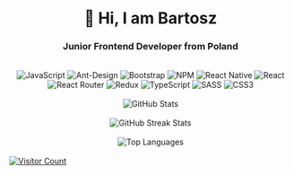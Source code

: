 <h1 align='center'>👋 Hi, I am Bartosz</h1>

<h3 align='center'>Junior Frontend Developer from Poland</h3>

</br>

<div align='center'>    
<img src="https://img.shields.io/badge/javascript-%23323330.svg?style=flat-square&logo=javascript&logoColor=%23F7DF1E" alt="JavaScript">
<img src="https://img.shields.io/badge/-AntDesign-%230170FE?style=flat-square&logo=ant-design&logoColor=white" alt="Ant-Design">
<img src="https://img.shields.io/badge/bootstrap-%238511FA.svg?style=flat-square&logo=bootstrap&logoColor=white" alt="Bootstrap">
<img src="https://img.shields.io/badge/NPM-%23CB3837.svg?style=flat-square&logo=npm&logoColor=white" alt="NPM">
<img src="https://img.shields.io/badge/react_native-%2320232a.svg?style=flat-square&logo=react&logoColor=%2361DAFB" alt="React Native">
<img src="https://img.shields.io/badge/react-%2320232a.svg?style=flat-square&logo=react&logoColor=%2361DAFB" alt="React">
<img src="https://img.shields.io/badge/React_Router-CA4245?style=flat-square&logo=react-router&logoColor=white" alt="React Router">
<img src="https://img.shields.io/badge/redux-%23593d88.svg?style=flat-square&logo=redux&logoColor=white" alt="Redux">
<img src="https://img.shields.io/badge/typescript-%23007ACC.svg?style=flat-square&logo=typescript&logoColor=white" alt="TypeScript">
<img src="https://img.shields.io/badge/SASS-hotpink.svg?style=flat-square&logo=SASS&logoColor=white" alt="SASS">
<img src="https://img.shields.io/badge/css3-%231572B6.svg?style=flat-square&logo=css3&logoColor=white" alt="CSS3">
</div>

</br>

<div align='center'>
<img src="https://github-readme-stats.vercel.app/api?username=Bartek0074&theme=vue&hide_border=false&include_all_commits=true&count_private=false" alt="GitHub Stats">
<br/>
<br/>
<img src="https://github-readme-streak-stats.herokuapp.com/?user=Bartek0074&theme=vue&hide_border=false" alt="GitHub Streak Stats">
<br/>
<br/>
<img src="https://github-readme-stats.vercel.app/api/top-langs/?username=Bartek0074&theme=vue&hide_border=false&include_all_commits=true&count_private=false&layout=compact" alt="Top Languages">
</div>

</br>

<a href="https://visitcount.itsvg.in">
    <img src="https://visitcount.itsvg.in/api?id=Bartek0074&icon=0&color=0" alt="Visitor Count">
</a>
<!---
Bartek0074/Bartek0074 is a ✨ special ✨ repository because its `README.md` (this file) appears on your GitHub profile.
You can click the Preview link to take a look at your changes.
--->
